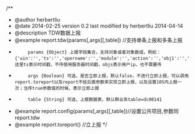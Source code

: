 /**
 * @author herbertliu
 * @date 2014-02-25 version 0.2 last modified by herbertliu 2014-04-14
 * @description TDW数据上报
 * @example report.tdw(params[,args][,table]) //支持单条上报和多条上报
 *			params {Object} 上报字段集合，支持对象或者对象数组，例如：{'uin':'','ts':'','opername':'','module':'','action':'','obj1':'','obj2':'','obj3':'','action':'','ver1':'','ver2':'','ver3':'','ver4':''}，这里ts表示时间戳，不传使用服务器时间戳，objs表示用户ip，也不需要传
 *			args {Boolean} 可选，是否立即上报，默认false，不进行立即上报，可以调用report.toreport以及report不给后面参数来实现立即上报，以及设置10S内上报一次；当传true参数值的时候，表示立即上报
 *			table {String} 可选，上报数据表，默认群业务table=dc00141
 * @example report.config(params[,args][,table])//设置公共项目,参数同report.tdw
 * @example report.toreport() //立上报
 */